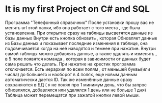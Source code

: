# It is my first Project on C# and SQL
Программа "Телефонный справочник"
После установки прошу вас не менять url этой папки, ибо она работает с того места , где была установленна.
При открытие сразу на таблицы высветятся данные из базы данных
Внутри есть кнопка обновить , которая Обновляет данные из Базы данных и показывает последние изменения в таблице, она подсвечивается когда на неё наводятся и темнее при нажатие.
Внутри самой таблицы можно добавлять данные, а также удалять и изменять , в 5 поле появятся команда , которая в зависимости от данных будет сама решать что делать.
При нажатие на крестик программа отключается.
Есть иерархия по всем полям , от меньшей буквы(или числа) до большего и наоборот в 4 полях, еще новым данным автоматически дается ID.
Так же изменённые данные сразу сохраняются в БД ( я не понял про 1 минимум день, что бы запрос обновлялся, добавлялся или удалялся 1 день или не больше 1 дня)
Таблица может перемещатся при зажатой кнопки левой мыши.
